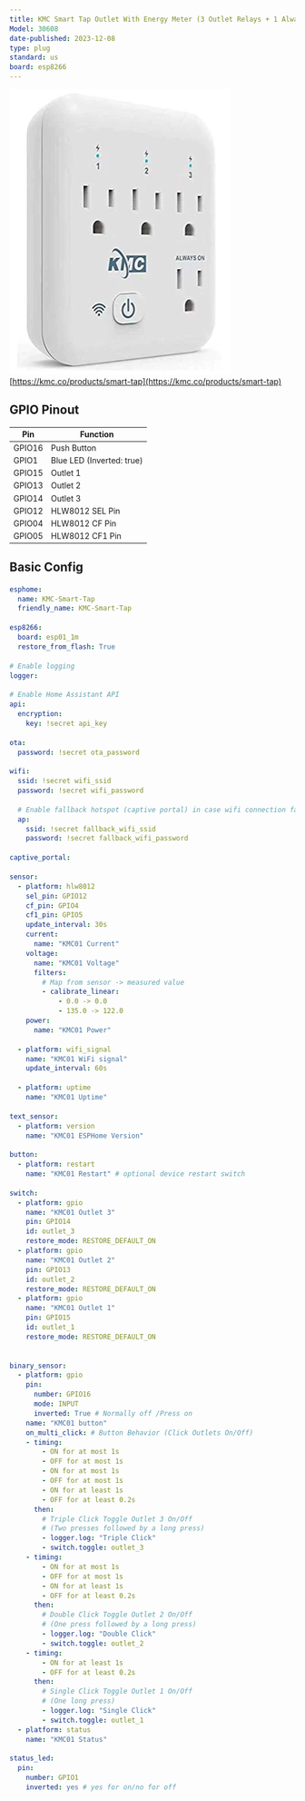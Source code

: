 ```yaml
---
title: KMC Smart Tap Outlet With Energy Meter (3 Outlet Relays + 1 Always On Outlet)
Model: 30608
date-published: 2023-12-08
type: plug
standard: us
board: esp8266
---
```

  ![alt text](KMC-Smart-Tap.jpg "Product Image")
[https://kmc.co/products/smart-tap](https://kmc.co/products/smart-tap)

## GPIO Pinout

| Pin    | Function                   |
|--------|----------------------------|
| GPIO16 | Push Button                |
| GPIO1  | Blue LED (Inverted: true)  |
| GPIO15 | Outlet 1                   |
| GPIO13 | Outlet 2                   |
| GPIO14 | Outlet 3                   |
| GPIO12 | HLW8012 SEL Pin            |
| GPIO04 | HLW8012 CF Pin             |
| GPIO05 | HLW8012 CF1 Pin            |

## Basic Config

```yaml
esphome:
  name: KMC-Smart-Tap
  friendly_name: KMC-Smart-Tap

esp8266:
  board: esp01_1m
  restore_from_flash: True

# Enable logging
logger:

# Enable Home Assistant API
api:
  encryption:
    key: !secret api_key

ota:
  password: !secret ota_password

wifi:
  ssid: !secret wifi_ssid
  password: !secret wifi_password

  # Enable fallback hotspot (captive portal) in case wifi connection fails
  ap:
    ssid: !secret fallback_wifi_ssid
    password: !secret fallback_wifi_password

captive_portal:

sensor:
  - platform: hlw8012
    sel_pin: GPIO12
    cf_pin: GPIO4
    cf1_pin: GPIO5
    update_interval: 30s
    current:
      name: "KMC01 Current"
    voltage:
      name: "KMC01 Voltage"
      filters:
        # Map from sensor -> measured value
        - calibrate_linear:
            - 0.0 -> 0.0
            - 135.0 -> 122.0
    power:
      name: "KMC01 Power"

  - platform: wifi_signal
    name: "KMC01 WiFi signal"
    update_interval: 60s

  - platform: uptime
    name: "KMC01 Uptime"

text_sensor:
  - platform: version
    name: "KMC01 ESPHome Version" 

button: 
  - platform: restart
    name: "KMC01 Restart" # optional device restart switch

switch:
  - platform: gpio
    name: "KMC01 Outlet 3"
    pin: GPIO14
    id: outlet_3
    restore_mode: RESTORE_DEFAULT_ON
  - platform: gpio
    name: "KMC01 Outlet 2"
    pin: GPIO13
    id: outlet_2
    restore_mode: RESTORE_DEFAULT_ON
  - platform: gpio
    name: "KMC01 Outlet 1"
    pin: GPIO15
    id: outlet_1
    restore_mode: RESTORE_DEFAULT_ON


binary_sensor:
  - platform: gpio
    pin:
      number: GPIO16
      mode: INPUT
      inverted: True # Normally off /Press on
    name: "KMC01 button"
    on_multi_click: # Button Behavior (Click Outlets On/Off)
    - timing:
        - ON for at most 1s
        - OFF for at most 1s
        - ON for at most 1s
        - OFF for at most 1s
        - ON for at least 1s
        - OFF for at least 0.2s
      then:
        # Triple Click Toggle Outlet 3 On/Off 
        # (Two presses followed by a long press)
        - logger.log: "Triple Click"
        - switch.toggle: outlet_3
    - timing:
        - ON for at most 1s
        - OFF for at most 1s
        - ON for at least 1s
        - OFF for at least 0.2s
      then:
        # Double Click Toggle Outlet 2 On/Off
        # (One press followed by a long press)
        - logger.log: "Double Click"
        - switch.toggle: outlet_2
    - timing:
        - ON for at least 1s
        - OFF for at least 0.2s
      then:
        # Single Click Toggle Outlet 1 On/Off
        # (One long press)
        - logger.log: "Single Click"
        - switch.toggle: outlet_1
  - platform: status
    name: "KMC01 Status"

status_led:
  pin:
    number: GPIO1
    inverted: yes # yes for on/no for off
```
